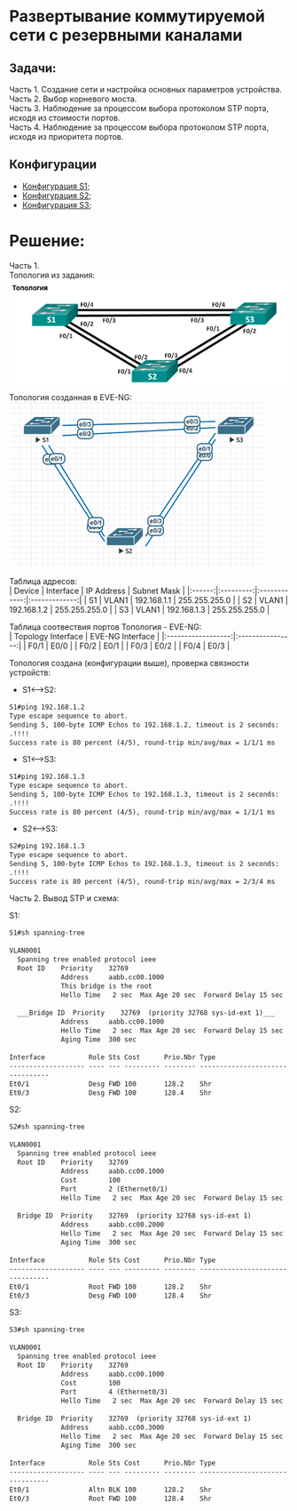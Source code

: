# Развертывание коммутируемой сети с резервными каналами  

## Задачи:  
Часть 1. Создание сети и настройка основных параметров устройства.  
Часть 2. Выбор корневого моста.  
Часть 3. Наблюдение за процессом выбора протоколом STP порта, исходя из стоимости портов.  
Часть 4. Наблюдение за процессом выбора протоколом STP порта, исходя из приоритета портов.  

## Конфигурации
- [Конфигурация S1](config-S1);  
- [Конфигурация S2](config-S2);  
- [Конфигурация S3](config-S3);  

# Решение:  
Часть 1.  
Топология из задания:  
 ![](topology2.png)  
 Топология созданная в EVE-NG:  
 ![](eve-ng2.png)    

  Таблица адресов:  
| Device | Interface | IP Address   | Subnet Mask   | 
|:------:|:---------:|:------------:|:-------------:|
| S1     | VLAN1     | 192.168.1.1  | 255.255.255.0 | 
| S2     | VLAN1     | 192.168.1.2  | 255.255.255.0 |
| S3     | VLAN1     | 192.168.1.3  | 255.255.255.0 |  

Таблица соотвествия портов Топология - EVE-NG:  
| Topology Interface | EVE-NG Interface | 
|:------------------:|:----------------:|
| F0/1               | E0/0             | 
| F0/2               | E0/1             |
| F0/3               | E0/2             |
| F0/4               | E0/3             |  

Топология создана (конфигурации выше), проверка связности устройств:  
- S1<-->S2:  
```
S1#ping 192.168.1.2
Type escape sequence to abort.
Sending 5, 100-byte ICMP Echos to 192.168.1.2, timeout is 2 seconds:
.!!!!
Success rate is 80 percent (4/5), round-trip min/avg/max = 1/1/1 ms
```  

- S1<-->S3:  
```
S1#ping 192.168.1.3
Type escape sequence to abort.
Sending 5, 100-byte ICMP Echos to 192.168.1.3, timeout is 2 seconds:
.!!!!
Success rate is 80 percent (4/5), round-trip min/avg/max = 1/1/1 ms
```  

- S2<-->S3:  
```
S2#ping 192.168.1.3
Type escape sequence to abort.
Sending 5, 100-byte ICMP Echos to 192.168.1.3, timeout is 2 seconds:
.!!!!
Success rate is 80 percent (4/5), round-trip min/avg/max = 2/3/4 ms
```  
Часть 2. Вывод STP и схема:  

S1:  
```
S1#sh spanning-tree

VLAN0001
  Spanning tree enabled protocol ieee
  Root ID    Priority    32769
             Address     aabb.cc00.1000
             This bridge is the root
             Hello Time   2 sec  Max Age 20 sec  Forward Delay 15 sec

  ___Bridge ID  Priority    32769  (priority 32768 sys-id-ext 1)___
             Address     aabb.cc00.1000
             Hello Time   2 sec  Max Age 20 sec  Forward Delay 15 sec
             Aging Time  300 sec

Interface           Role Sts Cost      Prio.Nbr Type
------------------- ---- --- --------- -------- --------------------------------
Et0/1               Desg FWD 100       128.2    Shr
Et0/3               Desg FWD 100       128.4    Shr
```  
S2:
```
S2#sh spanning-tree

VLAN0001
  Spanning tree enabled protocol ieee
  Root ID    Priority    32769
             Address     aabb.cc00.1000
             Cost        100
             Port        2 (Ethernet0/1)
             Hello Time   2 sec  Max Age 20 sec  Forward Delay 15 sec

  Bridge ID  Priority    32769  (priority 32768 sys-id-ext 1)
             Address     aabb.cc00.2000
             Hello Time   2 sec  Max Age 20 sec  Forward Delay 15 sec
             Aging Time  300 sec

Interface           Role Sts Cost      Prio.Nbr Type
------------------- ---- --- --------- -------- --------------------------------
Et0/1               Root FWD 100       128.2    Shr
Et0/3               Desg FWD 100       128.4    Shr
```  
S3:  
```
S3#sh spanning-tree

VLAN0001
  Spanning tree enabled protocol ieee
  Root ID    Priority    32769
             Address     aabb.cc00.1000
             Cost        100
             Port        4 (Ethernet0/3)
             Hello Time   2 sec  Max Age 20 sec  Forward Delay 15 sec

  Bridge ID  Priority    32769  (priority 32768 sys-id-ext 1)
             Address     aabb.cc00.3000
             Hello Time   2 sec  Max Age 20 sec  Forward Delay 15 sec
             Aging Time  300 sec

Interface           Role Sts Cost      Prio.Nbr Type
------------------- ---- --- --------- -------- --------------------------------
Et0/1               Altn BLK 100       128.2    Shr
Et0/3               Root FWD 100       128.4    Shr
```  
